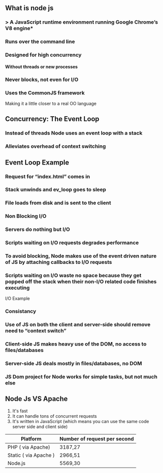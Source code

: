  

 ## **What is node js** 
 ###  > A JavaScript runtime environment running Google Chrome’s V8 engine*
 
 ### Runs over the command line  
 
 ### Designed for high concurrency
  #### Without threads or new processes
 ### Never blocks, not even for I/O
 
 ### Uses the CommonJS framework
   Making it a little closer to a real OO language
  
  
  
## Concurrency: The Event Loop
 
 ### Instead of threads Node uses an event loop with a stack
 
 ### Alleviates overhead of context switching
 
 
 
 
 
 
 ## Event Loop Example 
 
 ### Request for “index.html” comes in
 ### Stack unwinds and ev_loop goes to sleep
 ### File loads from disk and is sent to the client


 ### Non Blocking I/O

### Servers do nothing but I/O
### Scripts waiting on I/O requests degrades performance
### To avoid blocking, Node makes use of the event driven nature of JS by attaching callbacks to I/O requests
### Scripts waiting on I/O waste no space because they get popped off the stack when their non-I/O related code finishes executing


I/O Example


### Consistancy 

### Use of JS on both the client and server-side should remove need to “context switch”
### Client-side JS makes heavy use of the DOM, no access to files/databases
### Server-side JS deals mostly in files/databases, no DOM
### JS Dom project for Node works for simple tasks, but not much else


 
## Node Js VS Apache

1. It's fast
1. It can handle tons of concurrent requests
1. It's written in JavaScript (which means you can use the same code server side and client side)

Platform | Number of request per second
------------ | -------------
PHP ( via Apache) | 3187,27
Static ( via Apache ) | 2966,51
Node.js |  5569,30
